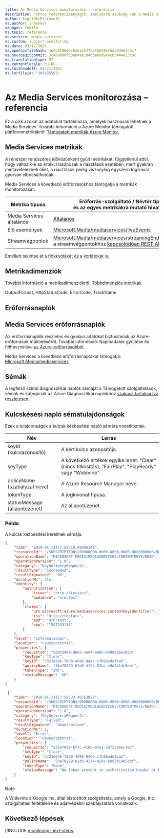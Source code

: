 ```yaml
---
title: Az Media Services monitorozása – referencia
description: Fontos referenciaanyagok, amelyekre szükség van a Media Services
author: IngridAtMicrosoft
ms.author: inhenkel
manager: femila
ms.topic: reference
ms.service: media-services
ms.custom: subject-monitoring
ms.date: 03/17/2021
ms.openlocfilehash: 4e4c65966ec8a6a5b47d5f68596f6d2d496fda17
ms.sourcegitcommit: 3c460886f53a84ae104d8a09d94acb3444a23cdc
ms.translationtype: MT
ms.contentlocale: hu-HU
ms.lasthandoff: 04/21/2021
ms.locfileid: "107835505"
---
```

# <a name="monitoring-media-services-data-reference"></a>Az Media Services monitorozása – referencia

Ez a cikk azokat az adatokat tartalmazza, amelyek hasznosak lehetnek a Media Services. További információ a Azure Monitor támogatott platformmetrikákról: [Támogatott metrikák Azure Monitor.](../../../azure-monitor/essentials/metrics-supported.md)

## <a name="media-services-metrics"></a>Media Services metrikák

A rendszer rendszeres időközönként gyűjt metrikákat, függetlenül attól, hogy változik-e az érték. Hasznosak a riasztások esetében, mert gyakran mintavételezheti őket, a riasztások pedig viszonylag egyszerű logikával gyorsan elbocsáthatóak.


Media Services a következő erőforrásokhoz támogatja a metrikák monitorozását:

|Metrika típusa | Erőforrás-szolgáltató / Névtér típusa<br/> és az egyes metrikákra mutató hivatkozás |
|-------|-----|
| Media Services általános | [Általános](/azure/azure-monitor/essentials/metrics-supported#microsoftmediamediaservices) |
| Élő események | [Microsoft.Media/mediaservices/liveEvents](/azure/azure-monitor/essentials/metrics-supported#microsoftmediamediaservicesliveevents) 
| Streamvégpontok | [Microsoft.Media/mediaservices/streamingEndpoints,](/azure/azure-monitor/essentials/metrics-supported#microsoftmediamediaservicesstreamingendpoints)amelyek a streamvégpontokhoz [kapcsolódóan REST API.](/rest/api/media/streamingendpoints) 


Emellett tekintse át a [fiókkvótákat és a korlátokat is.](../limits-quotas-constraints-reference.md)


## <a name="metric-dimensions"></a>Metrikadimenziók

További információ a metrikadimenziókról: [Többdimenziós metrikák.](../../../azure-monitor/essentials/data-platform-metrics.md#multi-dimensional-metrics)

<!--**PLACEHOLDER** for dimensions table.-->
OutputFormat, HttpStatusCode, ErrorCode, TrackName

## <a name="resource-logs"></a>Erőforrásnaplók

## <a name="media-services-resource-logs"></a>Media Services erőforrásnaplók

Az erőforrásnaplók részletes és gyakori adatokat biztosítanak az Azure-erőforrások működéséről. További információ: Naplóadatok gyűjtése és felhasználása [az Azure-erőforrásokból.](../../../azure-monitor/essentials/platform-logs-overview.md)

Media Services a következő erőforrásnaplókat támogatja: [Microsoft.Media/mediaservices](/azure/azure-monitor/essentials/resource-logs-categories#microsoftmediamediaservices)

## <a name="schemas"></a>Sémák

A legfelső szintű diagnosztikai naplók sémáját a Támogatott szolgáltatások, sémák és kategóriák az Azure Diagnosztikai naplókhoz [szakasz tartalmazza részletesen.](../../../azure-monitor/essentials/resource-logs-schema.md)

## <a name="key-delivery-log-schema-properties"></a>Kulcskésési napló sématulajdonságok

Ezek a tulajdonságok a kulcsk kézbesítési napló sémára vonatkoznak.

|Név|Leírás|
|---|---|
|keyId (kulcsazonosító)|A kért kulcs azonosítója.|
|keyType|A következő értékek egyike lehet: "Clear" (nincs titkosítás), "FairPlay", "PlayReady" vagy "Widevine".|
|policyName (szabályzat neve)|A Azure Resource Manager neve.|
|tokenType|A jogkivonat típusa.|
|statusMessage (állapotüzenet)|Az állapotüzenet.|

### <a name="example"></a>Példa

A kulcsk kézbesítési kérelmek sémája.

```json
{
    "time": "2019-01-11T17:59:10.4908614Z",
    "resourceId": "/SUBSCRIPTIONS/00000000-0000-0000-0000-0000000000/RESOURCEGROUPS/SBKEY/PROVIDERS/MICROSOFT.MEDIA/MEDIASERVICES/SBDNSTEST",
    "operationName": "MICROSOFT.MEDIA/MEDIASERVICES/CONTENTKEYS/READ",
    "operationVersion": "1.0",
    "category": "KeyDeliveryRequests",
    "resultType": "Succeeded",
    "resultSignature": "OK",
    "durationMs": 315,
    "identity": {
        "authorization": {
            "issuer": "http://testacs",
            "audience": "urn:test"
        },
        "claims": {
            "urn:microsoft:azure:mediaservices:contentkeyidentifier": "3321e646-78d0-4896-84ec-c7b98eddfca5",
            "iss": "http://testacs",
            "aud": "urn:test",
            "exp": "1547233138"
        }
    },
    "level": "Informational",
    "location": "uswestcentral",
    "properties": {
        "requestId": "b0243468-d8e5-4edf-a48b-d408e1661050",
        "keyType": "Clear",
        "keyId": "3321e646-78d0-4896-84ec-c7b98eddfca5",
        "policyName": "56a70229-82d0-4174-82bc-e9d3b14e5dbf",
        "tokenType": "JWT",
        "statusMessage": "OK"
    }
} 
```

```json
 {
    "time": "2019-01-11T17:59:33.4676382Z",
    "resourceId": "/SUBSCRIPTIONS/00000000-0000-0000-0000-0000000000/RESOURCEGROUPS/SBKEY/PROVIDERS/MICROSOFT.MEDIA/MEDIASERVICES/SBDNSTEST",
    "operationName": "MICROSOFT.MEDIA/MEDIASERVICES/CONTENTKEYS/READ",
    "operationVersion": "1.0",
    "category": "KeyDeliveryRequests",
    "resultType": "Failed",
    "resultSignature": "Unauthorized",
    "durationMs": 2,
    "level": "Error",
    "location": "uswestcentral",
    "properties": {
        "requestId": "875af030-b77c-416b-b7e1-58f23ebec182",
        "keyType": "Clear",
        "keyId": "3321e646-78d0-4896-84ec-c7b98eddfca5",
        "policyName": "56a70229-82d0-4174-82bc-e9d3b14e5dbf",
        "tokenType": "None",
        "statusMessage": "No token present in authorization header or URL."
    }
} 
```

>[!NOTE]
> A Widevine a Google Inc. által biztosított szolgáltatás, amely a Google, Inc. szolgáltatási feltételeire és adatvédelmi szabályzatára vonatkozik.

## <a name="next-steps"></a>Következő lépések

[!INCLUDE [monitoring-next-steps](../includes/monitoring-next-steps.md)]
